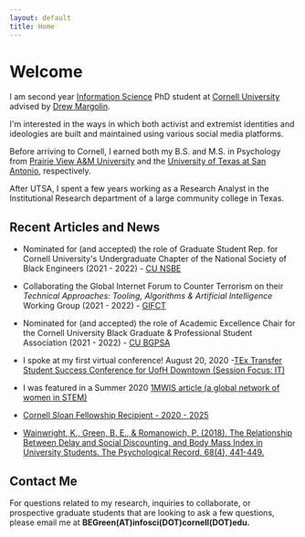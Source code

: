 ```yaml
---
layout: default
title: Home
---
```


# Welcome


I am second year [Information Science](http://infosci.cornell.edu/) PhD student at [Cornell University](https://www.cornell.edu/) advised by [Drew Margolin](https://www.communication.cals.cornell.edu/people/drew-margolin/).

I'm interested in the ways in which both activist and extremist identities and ideologies are built and maintained using various social media platforms. 

Before arriving to Cornell, I earned both my B.S. and M.S. in Psychology from [Prairie View A&M University](https://www.pvamu.edu/cojjp/departments/psychology/) and the [University of Texas at San Antonio](https://hcap.utsa.edu/psychology/), respectively. 

After UTSA, I spent a few years working as a Research Analyst in the Institutional Research department of a large community college in Texas. 




## Recent Articles and News

* Nominated for (and accepted) the role of Graduate Student Rep. for Cornell University's Undergraduate Chapter of the National Society of Black Engineers (2021 - 2022) - [CU NSBE](https://cornellnsbe.weebly.com/)

* Collaborating the Global Internet Forum to Counter Terrorism on their *Technical Approaches: Tooling, Algorithms & Artificial Intelligence* Working Group (2021 - 2022) - [GIFCT](https://gifct.org/)

* Nominated for (and accepted) the role of Academic Excellence Chair for the Cornell University Black Graduate & Professional Student Association (2021 - 2022) - [CU BGPSA](https://gradschool.cornell.edu/diversity-inclusion/student-organizations/)

* I spoke at my first virtual conference! August 20, 2020 -[TEx Transfer Student Success Conference for UofH Downtown (Session Focus: IT)](https://www.uhd.edu/transferstudents/accelerated-transfer-academy/Pages/default.aspx)

* I was featured in a Summer 2020 [1MWIS article (a global network of women in STEM)](https://www.1mwis.com/profiles/breanna-green)

* [Cornell Sloan Fellowship Recipient - 2020 - 2025](https://www.engineering.cornell.edu/engdiversity/current-students/graduate-students/diversity-fellowship-programs)

* [Wainwright, K., Green, B. E., & Romanowich, P. (2018). The Relationship Between Delay and Social Discounting, and Body Mass Index in    University Students. The Psychological Record, 68(4), 441-449.](https://www.researchgate.net/publication/325241458_The_Relationship_Between_Delay_and_Social_Discounting_and_Body_Mass_Index_in_University_Students)


## Contact Me
For questions related to my research, inquiries to collaborate, or prospective graduate students that are looking to ask a few questions, please email me at __BEGreen(AT)infosci(DOT)cornell(DOT)edu.__

